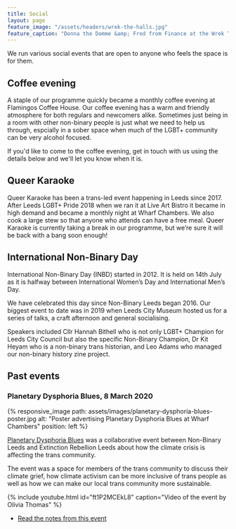 ```yaml
---
title: Social
layout: page
feature_image: "/assets/headers/wrek-the-halls.jpg"
feature_caption: "Donna the Domme &amp; Fred from Finance at the Wrek The Halls Fundraiser (photo: Robyn Dewhurst)"
---
```

We run various social events that are open to anyone who feels the space is for them.

## Coffee evening

A staple of our programme quickly became a monthly coffee evening at Flamingos Coffee House. Our coffee evening has a warm and friendly atmosphere for both regulars and newcomers alike. Sometimes just being in a room with other non-binary people is just what we need to help us through, espcially in a sober space when much of the LGBT+ community can be very alcohol focused.

If you'd like to come to the coffee evening, get in touch with us using the details below and we'll let you know when it is.

## Queer Karaoke

Queer Karaoke has been a trans-led event happening in Leeds since 2017. After Leeds LGBT+ Pride 2018 when we ran it at Live Art Bistro it became in high demand and became a monthly night at Wharf Chambers. We also cook a large stew so that anyone who attends can have a free meal.
Queer Karaoke is currently taking a break in our programme, but we’re sure it will be back with a bang soon enough!

## International Non-Binary Day

International Non-Binary Day (INBD) started in 2012. It is held on 14th July as it is halfway between International Women’s Day and International Men’s Day. 

We have celebrated this day since Non-Binary Leeds began 2016. Our biggest event to date was in 2019 when Leeds City Museum hosted us for a series of talks, a craft afternoon and general socialising.

Speakers included Cllr Hannah Bithell who is not only LGBT+ Champion for Leeds City Council but also the specific Non-Binary Champion, Dr Kit Heyam who is a non-binary trans historian, and Leo Adams who managed our non-binary history zine project.

## Past events

### Planetary Dysphoria Blues, 8 March 2020

{% responsive_image path: assets/images/planetary-dysphoria-blues-poster.jpg alt: "Poster advertising Planetary Dysphoria Blues at Wharf Chambers" position: left %}

[Planetary Dysphoria Blues](https://www.facebook.com/events/727544151102642/) was a collaborative event between Non-Binary Leeds and Extinction Rebellion Leeds about how the climate crisis is affecting the trans community.

The event was a space for members of the trans community to discuss their climate grief, how climate activism can be more inclusive of trans people as well as how we can make our local trans community more sustainable.

{% include youtube.html id="ft1P2MCEkL8" caption="Video of the event by Olivia Thomas" %}

* [Read the notes from this event](/assets/pdf/events/planetary-dysphoria-blues-meeting-notes.pdf)
